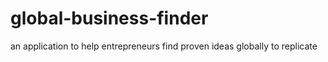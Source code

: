 # global-business-finder
an application to help entrepreneurs find proven ideas globally to replicate
